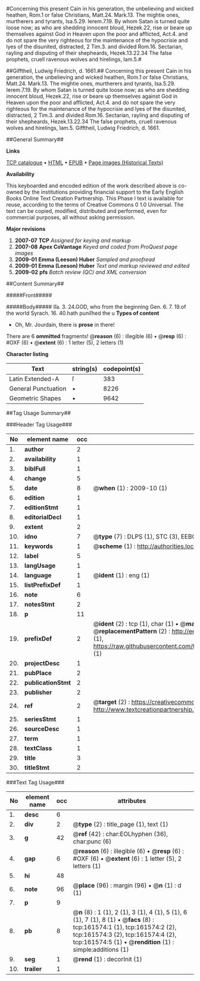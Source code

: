 #Concerning this present Cain in his generation, the unbelieving and wicked heathen, Rom.1 or false Christians, Matt.24. Mark.13. The mightie ones, murtherers and tyrants, Isa.5.29. Ierem.7.19. By whom Satan is turned quite loose now; as who are shedding innocent bloud, Hezek.22, rise or beare up themselves against God in Heaven upon the poor and afflicted, Act.4. and do not spare the very righteous for the maintenance of the hypocrisie and lyes of the disunited, distracted, 2 Tim.3. and divided Rom.16. Sectarian, rayling and disputing of their shepheards, Hezek.13.22.34 The false prophets, cruell ravenous wolves and hirelings, Iam.5.#

##Gifftheil, Ludwig Friedrich, d. 1661.##
Concerning this present Cain in his generation, the unbelieving and wicked heathen, Rom.1 or false Christians, Matt.24. Mark.13. The mightie ones, murtherers and tyrants, Isa.5.29. Ierem.7.19. By whom Satan is turned quite loose now; as who are shedding innocent bloud, Hezek.22, rise or beare up themselves against God in Heaven upon the poor and afflicted, Act.4. and do not spare the very righteous for the maintenance of the hypocrisie and lyes of the disunited, distracted, 2 Tim.3. and divided Rom.16. Sectarian, rayling and disputing of their shepheards, Hezek.13.22.34 The false prophets, cruell ravenous wolves and hirelings, Iam.5.
Gifftheil, Ludwig Friedrich, d. 1661.

##General Summary##

**Links**

[TCP catalogue](http://www.ota.ox.ac.uk/tcp/)  • 
[HTML](http://tei.it.ox.ac.uk/tcp/Texts-HTML/free/A85/A85761.html)  • 
[EPUB](http://tei.it.ox.ac.uk/tcp/Texts-EPUB/free/A85/A85761.epub) • 
[Page images (Historical Texts)](https://data.historicaltexts.jisc.ac.uk/view?pubId=eebo-99865410e&pageId=eebo-99865410e-161574-1)

**Availability**

This keyboarded and encoded edition of the
	       work described above is co-owned by the institutions
	       providing financial support to the Early English Books
	       Online Text Creation Partnership. This Phase I text is
	       available for reuse, according to the terms of Creative
	       Commons 0 1.0 Universal. The text can be copied,
	       modified, distributed and performed, even for
	       commercial purposes, all without asking permission.

**Major revisions**

1. __2007-07__ __TCP__ *Assigned for keying and markup*
1. __2007-08__ __Apex CoVantage__ *Keyed and coded from ProQuest page images*
1. __2009-01__ __Emma (Leeson) Huber__ *Sampled and proofread*
1. __2009-01__ __Emma (Leeson) Huber__ *Text and markup reviewed and edited*
1. __2009-02__ __pfs__ *Batch review (QC) and XML conversion*

##Content Summary##

#####Front#####

#####Body#####
Iſa. 3. 24.GOD, who from the beginning Gen. 6. 7. 19.of the world Syrach. 16. 40.hath puniſhed the u
**Types of content**

  * Oh, Mr. Jourdain, there is **prose** in there!

There are 6 **ommitted** fragments! 
 @__reason__ (6) : illegible (6)  •  @__resp__ (6) : #OXF (6)  •  @__extent__ (6) : 1 letter (5), 2 letters (1)

**Character listing**


|Text|string(s)|codepoint(s)|
|---|---|---|
|Latin Extended-A|ſ|383|
|General Punctuation|•|8226|
|Geometric Shapes|▪|9642|

##Tag Usage Summary##

###Header Tag Usage###

|No|element name|occ|attributes|
|---|---|---|---|
|1.|__author__|2||
|2.|__availability__|1||
|3.|__biblFull__|1||
|4.|__change__|5||
|5.|__date__|8| @__when__ (1) : 2009-10 (1)|
|6.|__edition__|1||
|7.|__editionStmt__|1||
|8.|__editorialDecl__|1||
|9.|__extent__|2||
|10.|__idno__|7| @__type__ (7) : DLPS (1), STC (3), EEBO-CITATION (1), PROQUEST (1), VID (1)|
|11.|__keywords__|1| @__scheme__ (1) : http://authorities.loc.gov/ (1)|
|12.|__label__|5||
|13.|__langUsage__|1||
|14.|__language__|1| @__ident__ (1) : eng (1)|
|15.|__listPrefixDef__|1||
|16.|__note__|6||
|17.|__notesStmt__|2||
|18.|__p__|11||
|19.|__prefixDef__|2| @__ident__ (2) : tcp (1), char (1)  •  @__matchPattern__ (2) : ([0-9\-]+):([0-9IVX]+) (1), (.+) (1)  •  @__replacementPattern__ (2) : http://eebo.chadwyck.com/downloadtiff?vid=$1&page=$2 (1), https://raw.githubusercontent.com/textcreationpartnership/Texts/master/tcpchars.xml#$1 (1)|
|20.|__projectDesc__|1||
|21.|__pubPlace__|2||
|22.|__publicationStmt__|2||
|23.|__publisher__|2||
|24.|__ref__|2| @__target__ (2) : https://creativecommons.org/publicdomain/zero/1.0/ (1), http://www.textcreationpartnership.org/docs/. (1)|
|25.|__seriesStmt__|1||
|26.|__sourceDesc__|1||
|27.|__term__|1||
|28.|__textClass__|1||
|29.|__title__|3||
|30.|__titleStmt__|2||


###Text Tag Usage###

|No|element name|occ|attributes|
|---|---|---|---|
|1.|__desc__|6||
|2.|__div__|2| @__type__ (2) : title_page (1), text (1)|
|3.|__g__|42| @__ref__ (42) : char:EOLhyphen (36), char:punc (6)|
|4.|__gap__|6| @__reason__ (6) : illegible (6)  •  @__resp__ (6) : #OXF (6)  •  @__extent__ (6) : 1 letter (5), 2 letters (1)|
|5.|__hi__|48||
|6.|__note__|96| @__place__ (96) : margin (96)  •  @__n__ (1) : d (1)|
|7.|__p__|9||
|8.|__pb__|8| @__n__ (8) : 1 (1), 2 (1), 3 (1), 4 (1), 5 (1), 6 (1), 7 (1), 8 (1)  •  @__facs__ (8) : tcp:161574:1 (1), tcp:161574:2 (2), tcp:161574:3 (2), tcp:161574:4 (2), tcp:161574:5 (1)  •  @__rendition__ (1) : simple:additions (1)|
|9.|__seg__|1| @__rend__ (1) : decorInit (1)|
|10.|__trailer__|1||
